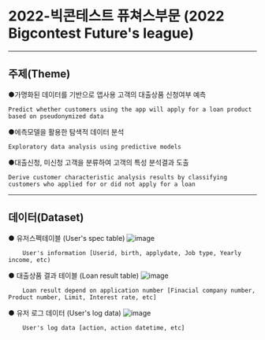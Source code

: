 # 2022-빅콘테스트 퓨쳐스부문 (2022 Bigcontest Future's league)

--------------------------------------------------------------------------------------------------------------------------------------------------------------------------------------------------
## 주제(Theme)

●가명화된 데이터를 기반으로 앱사용 고객의 대출상품 신청여부 예측

    Predict whether customers using the app will apply for a loan product based on pseudonymized data

  
●에측모델을 활용한 탐색적 데이터 분석

    Exploratory data analysis using predictive models

  
●대출신청, 미신청 고객을 분류하여 고객의 특성 분석결과 도출

    Derive customer characteristic analysis results by classifying customers who applied for or did not apply for a loan
--------------------------------------------------------------------------------------------------------------------------------------------------------------------------------------------------
## 데이터(Dataset)

● 유저스펙테이블 (User's spec table)
![image](https://github.com/DongSamE/2022-/assets/122610839/dcc8f960-a649-44dc-b756-7bd945f18cf1)

        User's information [Userid, birth, applydate, Job type, Yearly income, etc)

● 대출상품 결과 테이블 (Loan result table)
![image](https://github.com/DongSamE/2022-/assets/122610839/b8c6f8c2-34ca-463e-85d6-b4a773d7341b)

        Loan result depend on application number [Finacial company number, Product number, Limit, Interest rate, etc]

● 유저 로그 데이터 (User's log data)
![image](https://github.com/DongSamE/2022-/assets/122610839/ac6d7578-65b5-440d-99e0-860a6c6b6742)

        User's log data [action, action datetime, etc]
